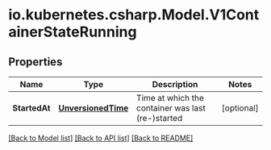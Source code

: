 # io.kubernetes.csharp.Model.V1ContainerStateRunning
## Properties

Name | Type | Description | Notes
------------ | ------------- | ------------- | -------------
**StartedAt** | [**UnversionedTime**](UnversionedTime.md) | Time at which the container was last (re-)started | [optional] 

[[Back to Model list]](../README.md#documentation-for-models) [[Back to API list]](../README.md#documentation-for-api-endpoints) [[Back to README]](../README.md)

